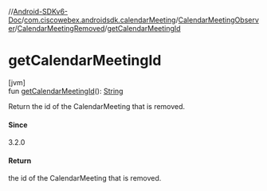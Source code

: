 //[Android-SDKv6-Doc](../../../../index.md)/[com.ciscowebex.androidsdk.calendarMeeting](../../index.md)/[CalendarMeetingObserver](../index.md)/[CalendarMeetingRemoved](index.md)/[getCalendarMeetingId](get-calendar-meeting-id.md)

# getCalendarMeetingId

[jvm]\
fun [getCalendarMeetingId](get-calendar-meeting-id.md)(): [String](https://kotlinlang.org/api/latest/jvm/stdlib/kotlin/-string/index.html)

Return the id of the CalendarMeeting that is removed.

#### Since

3.2.0

#### Return

the id of the CalendarMeeting that is removed.
